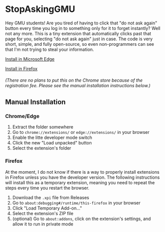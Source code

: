 # StopAskingGMU
Hey GMU students! Are you tired of having to click that "do not ask again" button every time you log in to something only for it to forget instantly? Well not any more. This is a tiny extension that automatically clicks past that page for you, selecting "do not ask again" just in case. The code is very short, simple, and fully open-source, so even non-programmers can see that I'm not trying to steal your information.

[Install in Microsoft Edge](https://microsoftedge.microsoft.com/addons/detail/stopaskinggmu/memjepmledaojhndmlkcjopkikmlokpb)

[Install in Firefox](https://addons.mozilla.org/en-US/firefox/addon/stopaskinggmu/)

###### (There are no plans to put this on the Chrome store because of the registration fee. Please see the manual installation instructions below.)

## Manual Installation
### Chrome/Edge
1. Extract the folder somewhere
2. Go to `chrome://extensions/` or `edge://extensions/` in your browser
3. Enable the litte developer mode switch
4. Click the new "Load unpacked" button
5. Select the extension's folder

### Firefox
At the moment, I do not know if there is a way to properly install extensions in Firefox unless you have the developer version. The following instructions will install this as a temporary extension, meaning you need to repeat the steps every time you restart the browser.
1. Download the `.xpi` file from Releases
2. Go to `about:debugging#/runtime/this-firefox` in your browser
3. Click "Load Temporary Add-on..."
4. Select the extension's ZIP file
5. (optional) Go to `about:addons`, click on the extension's settings, and allow it to run in private mode
